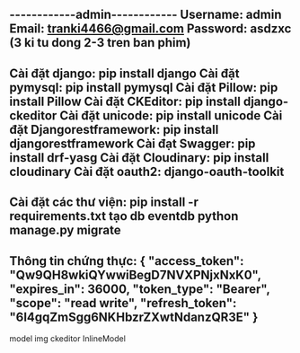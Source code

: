 ------------admin------------
Username: admin
Email: tranki4466@gmail.com
Password: asdzxc (3 ki tu dong 2-3 tren ban phim)
-------------
Cài đặt django: pip install django
Cài đặt pymysql: pip install pymysql
Cài đặt Pillow: pip install Pillow
Cài đặt CKEditor: pip install django-ckeditor
Cài đặt unicode: pip install unicode
Cài đặt Djangorestframework: pip install djangorestframework
Cài đạt Swagger: pip install drf-yasg
Cài đặt Cloudinary: pip install cloudinary
Cài đặt oauth2: django-oauth-toolkit
-------------
Cài đặt các thư viện: pip install -r requirements.txt
tạo db eventdb
python manage.py migrate
------------
Thông tin chứng thực:
{
    "access_token": "Qw9QH8wkiQYwwiBegD7NVXPNjxNxK0",
    "expires_in": 36000,
    "token_type": "Bearer",
    "scope": "read write",
    "refresh_token": "6I4gqZmSgg6NKHbzrZXwtNdanzQR3E"
}
------------
model
img
ckeditor
InlineModel
